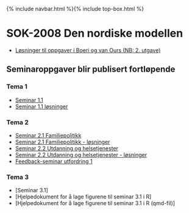 {% include navbar.html %}{% include top-box.html %}
# SOK-2008 Den nordiske modellen    

* [Løsninger til oppgaver i Boeri og van Ours (NB: 2. utgave)](https://uit-sok-2008-h23.github.io/assets/Solutions_exercises_Boeri_van_Ours.pdf)

## Seminaroppgaver blir publisert fortløpende

### Tema 1
* [Seminar 1.1](https://uit-sok-2008-h24.github.io/assets/seminar_T1_LS.html)
* [Seminar 1.1 løsninger](https://uit-sok-2008-h24.github.io/assets/Seminar_T1_LS_løsning_studenter.html)

### Tema 2
* [Seminar 2.1 Familiepolitikk](https://uit-sok-2008-h24.github.io/assets/Seminar_T2.1.pdf)
* [Seminar 2.1 Familiepolitikk - løsninger](https://uit-sok-2008-h24.github.io/assets/Seminar_T2.1_løsning.pdf)
* [Seminar 2.2 Utdanning og helsetjenester](https://uit-sok-2008-h24.github.io/assets/seminar_tema2_2.html)
* [Seminar 2.2 Utdanning og helsetjenester - løsninger](https://uit-sok-2008-h24.github.io/assets/seminar_tema_2_2_solutions.html)
* [Feedback-seminar utfordring 1](https://uit-sok-2008-h24.github.io/assets/feedbackseminar_1.pdf)

### Tema 3
* [Seminar 3.1]
* [Hjelpedokument for å lage figurene til seminar 3.1 i R]
* [Hjelpedokument for å lage figurene til seminar 3.1 i R (qmd-fil)]
